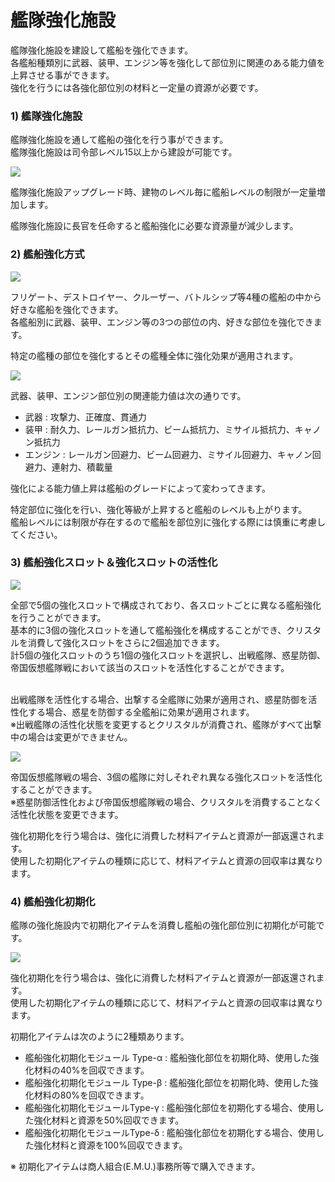 # 艦隊強化施設

艦隊強化施設を建設して艦船を強化できます。<br>
各艦船種類別に武器、装甲、エンジン等を強化して部位別に関連のある能力値を上昇させる事ができます。<br>
強化を行うには各強化部位別の材料と一定量の資源が必要です。
<br>

### 1) 艦隊強化施設

艦隊強化施設を通して艦船の強化を行う事ができます。<br>
艦隊強化施設は司令部レベル15以上から建設が可能です。

![](http://astrokings.s3.amazonaws.com/html/img/help/108_01.jpg)

艦隊強化施設アップグレード時、建物のレベル毎に艦船レベルの制限が一定量増加します。

艦隊強化施設に長官を任命すると艦船強化に必要な資源量が減少します。
<br>

### 2) 艦船強化方式

![](http://astrokings.s3.amazonaws.com/html/img/help/108_02.jpg)

フリゲート、デストロイヤー、クルーザー、バトルシップ等4種の艦船の中から好きな艦船を強化できます。<br>
各艦船別に武器、装甲、エンジン等の3つの部位の内、好きな部位を強化できます。

特定の艦種の部位を強化するとその艦種全体に強化効果が適用されます。

![](http://astrokings.s3.amazonaws.com/html/img/help/108_03.jpg)

武器、装甲、エンジン部位別の関連能力値は次の通りです。<br>
- 武器 : 攻撃力、正確度、貫通力
- 装甲 : 耐久力、レールガン抵抗力、ビーム抵抗力、ミサイル抵抗力、キャノン抵抗力
- エンジン : レールガン回避力、ビーム回避力、ミサイル回避力、キャノン回避力、連射力、積載量

強化による能力値上昇は艦船のグレードによって変わってきます。

特定部位に強化を行い、強化等級が上昇すると艦船のレベルも上がります。<br>
艦船レベルには制限が存在するので艦船を部位別に強化する際には慎重に考慮してください。
<br>

### 3) 艦船強化スロット＆強化スロットの活性化

![](http://astrokings.s3.amazonaws.com/html/img/help/108_06.jpg)

全部で5個の強化スロットで構成されており、各スロットごとに異なる艦船強化を行うことができます。<br>
基本的に3個の強化スロットを通して艦船強化を構成することができ、クリスタルを消費して強化スロットをさらに2個追加できます。<br>
計5個の強化スロットのうち1個の強化スロットを選択し、出戦艦隊、惑星防御、帝国仮想艦隊戦において該当のスロットを活性化することができます。<br><br>

出戦艦隊を活性化する場合、出撃する全艦隊に効果が適用され、惑星防御を活性化する場合、惑星を防御する全艦船に効果が適用されます。<br>
※出戦艦隊の活性化状態を変更するとクリスタルが消費され、艦隊がすべて出撃中の場合は変更ができません。

![](http://astrokings.s3.amazonaws.com/html/img/help/108_07.jpg)

帝国仮想艦隊戦の場合、3個の艦隊に対しそれぞれ異なる強化スロットを活性化することができます。<br>
※惑星防御活性化および帝国仮想艦隊戦の場合、クリスタルを消費することなく活性化状態を変更できます。<br>

強化初期化を行う場合は、強化に消費した材料アイテムと資源が一部返還されます。<br>
使用した初期化アイテムの種類に応じて、材料アイテムと資源の回収率は異なります。


### 4) 艦船強化初期化

艦隊の強化施設内で初期化アイテムを消費し艦船の強化部位別に初期化が可能です。

![](http://astrokings.s3.amazonaws.com/html/img/help/108_05.jpg)

強化初期化を行う場合は、強化に消費した材料アイテムと資源が一部返還されます。<br>
使用した初期化アイテムの種類に応じて、材料アイテムと資源の回収率は異なります。

初期化アイテムは次のように2種類あります。<br>
- 艦船強化初期化モジュール Type-α : 艦船強化部位を初期化時、使用した強化材料の40%を回収できます。
- 艦船強化初期化モジュール Type-β : 艦船強化部位を初期化時、使用した強化材料の80%を回収できます。
- 艦船強化初期化モジュールType-γ : 艦船強化部位を初期化する場合、使用した強化材料と資源を50%回収できます。
- 艦船強化初期化モジュールType-δ : 艦船強化部位を初期化する場合、使用した強化材料と資源を100%回収できます。

※ 初期化アイテムは商人組合(E.M.U.)事務所等で購入できます。

